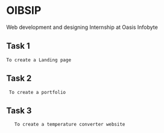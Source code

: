# OIBSIP
Web development and designing Internship at Oasis Infobyte

## Task 1
    To create a Landing page

## Task 2
     To create a portfolio

## Task 3
       To create a temperature converter website
